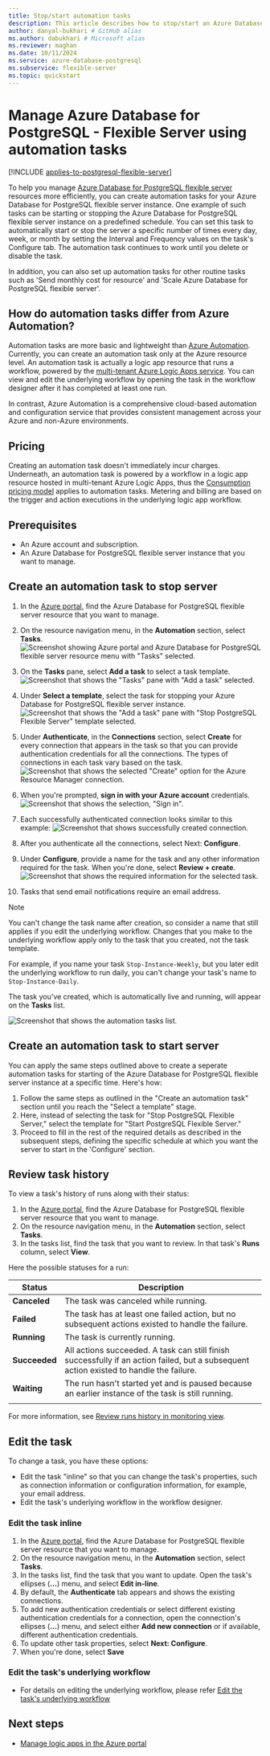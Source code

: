 ```yaml
---
title: Stop/start automation tasks
description: This article describes how to stop/start an Azure Database for PostgreSQL - Flexible Server instance by using automation tasks.
author: danyal-bukhari # GitHub alias
ms.author: dabukhari # Microsoft alias
ms.reviewer: maghan
ms.date: 10/11/2024
ms.service: azure-database-postgresql
ms.subservice: flexible-server
ms.topic: quickstart
---
```


# Manage Azure Database for PostgreSQL - Flexible Server using automation tasks

[!INCLUDE [applies-to-postgresql-flexible-server](~/reusable-content/ce-skilling/azure/includes/postgresql/includes/applies-to-postgresql-flexible-server.md)]

To help you manage [Azure Database for PostgreSQL flexible server](./overview.md) resources more efficiently, you can create automation tasks for your Azure Database for PostgreSQL flexible server instance. One example of such tasks can be starting or stopping the Azure Database for PostgreSQL flexible server instance on a predefined schedule. You can set this task to automatically start or stop the server a specific number of times every day, week, or month by setting the Interval and Frequency values on the task's Configure tab. The automation task continues to work until you delete or disable the task.

In addition, you can also set up automation tasks for other routine tasks such as 'Send monthly cost for resource' and 'Scale Azure Database for PostgreSQL flexible server'.

## How do automation tasks differ from Azure Automation?

Automation tasks are more basic and lightweight than [Azure Automation](/azure/automation/overview). Currently, you can create an automation task only at the Azure resource level. An automation task is actually a logic app resource that runs a workflow, powered by the [multi-tenant Azure Logic Apps service](/azure/logic-apps/logic-apps-overview). You can view and edit the underlying workflow by opening the task in the workflow designer after it has completed at least one run.

In contrast, Azure Automation is a comprehensive cloud-based automation and configuration service that provides consistent management across your Azure and non-Azure environments. 

## Pricing

Creating an automation task doesn't immediately incur charges. Underneath, an automation task is powered by a workflow in a logic app resource hosted in multi-tenant Azure Logic Apps, thus the [Consumption pricing model](/azure/logic-apps/logic-apps-pricing) applies to automation tasks. Metering and billing are based on the trigger and action executions in the underlying logic app workflow. 


## Prerequisites
* An Azure account and subscription.
* An Azure Database for PostgreSQL flexible server instance that you want to manage.

## Create an automation task to stop server

1. In the [Azure portal](https://portal.azure.com), find the Azure Database for PostgreSQL flexible server resource that you want to manage.
1. On the resource navigation menu, in the **Automation** section, select **Tasks**.
![Screenshot showing Azure portal and Azure Database for PostgreSQL flexible server resource menu with "Tasks" selected.](media/create-automation-tasks/azure-postgres-menu-automation-section.png)

1. On the **Tasks** pane, select **Add a task** to select a task template.
![Screenshot that shows the "Tasks" pane with "Add a task" selected.](media/create-automation-tasks/add-automation-task.png)

1. Under **Select a template**, select the task for stopping your Azure Database for PostgreSQL flexible server instance.
![Screenshot that shows the "Add a task" pane with "Stop PostgreSQL Flexible Server" template selected.](media/create-automation-tasks/select-task-template.png)

1. Under **Authenticate**, in the **Connections** section, select **Create** for every connection that appears in the task so that you can provide authentication credentials for all the connections.  The types of connections in each task vary based on the task.
![Screenshot that shows the selected "Create" option for the Azure Resource Manager connection.](media/create-automation-tasks/create-authenticate-connections.png)

1. When you're prompted, **sign in with your Azure account** credentials.
![Screenshot that shows the selection, "Sign in".](media/create-automation-tasks/create-connection-sign-in.png)

1. Each successfully authenticated connection looks similar to this example:
![Screenshot that shows successfully created connection.](media/create-automation-tasks/create-connection-success.png)

1. After you authenticate all the connections, select Next: **Configure**.

1. Under **Configure**, provide a name for the task and any other information required for the task. When you're done, select **Review + create**.
![Screenshot that shows the required information for the selected task.](media/create-automation-tasks/provide-task-information.png)

1. Tasks that send email notifications require an email address.

> [!NOTE]
> You can't change the task name after creation, so consider a name that still applies if you edit the underlying workflow. Changes that you make to the underlying workflow apply only to the task that you created, not the task template.
>
> For example, if you name your task `Stop-Instance-Weekly`, but you later edit the underlying workflow to run daily, you can't change your task's name to `Stop-Instance-Daily`.

The task you've created, which is automatically live and running, will appear on the **Tasks** list.

![Screenshot that shows the automation tasks list.](media/create-automation-tasks/automation-tasks-list.png)

## Create an automation task to start server

You can apply the same steps outlined above to create a seperate automation tasks for starting of the Azure Database for PostgreSQL flexible server instance at a specific time. Here's how:

1. Follow the same steps as outlined in the "Create an automation task" section until you reach the "Select a template" stage.
1. Here, instead of selecting the task for "Stop PostgreSQL Flexible Server," select the template for "Start PostgreSQL Flexible Server."
1. Proceed to fill in the rest of the required details as described in the subsequent steps, defining the specific schedule at which you want the server to start in the 'Configure' section.

## Review task history

To view a task's history of runs along with their status:

1. In the [Azure portal](https://portal.azure.com), find the Azure Database for PostgreSQL flexible server resource that you want to manage.
2. On the resource navigation menu, in the **Automation** section, select **Tasks**.
3. In the tasks list, find the task that you want to review. In that task's **Runs** column, select **View**.

Here the possible statuses for a run:

   | Status | Description |
   |--------|-------------|
   | **Canceled** | The task was canceled while running. |
   | **Failed** | The task has at least one failed action, but no subsequent actions existed to handle the failure. |
   | **Running** | The task is currently running. |
   | **Succeeded** | All actions succeeded. A task can still finish successfully if an action failed, but a subsequent action existed to handle the failure. |
   | **Waiting** | The run hasn't started yet and is paused because an earlier instance of the task is still running. |
   |||

   For more information, see [Review runs history in monitoring view](/azure/logic-apps/monitor-logic-apps#review-runs-history).

## Edit the task

To change a task, you have these options:

* Edit the task "inline" so that you can change the task's properties, such as connection information or configuration information, for example, your email address.
* Edit the task's underlying workflow in the workflow designer.

### Edit the task inline

1. In the [Azure portal](https://portal.azure.com), find the Azure Database for PostgreSQL flexible server resource that you want to manage.
1. On the resource navigation menu, in the **Automation** section, select **Tasks**.
1. In the tasks list, find the task that you want to update. Open the task's ellipses (**...**) menu, and select **Edit in-line**.
1. By default, the **Authenticate** tab appears and shows the existing connections.
1. To add new authentication credentials or select different existing authentication credentials for a connection, open the connection's ellipses (**...**) menu, and select either **Add new connection** or if available, different authentication credentials.
1. To update other task properties, select **Next: Configure**.
1. When you're done, select **Save**

### Edit the task's underlying workflow

* For details on editing the underlying workflow, please refer [Edit the task's underlying workflow](/azure/logic-apps/create-automation-tasks-azure-resources#edit-the-tasks-underlying-workflow)

## Next steps

* [Manage logic apps in the Azure portal](/azure/logic-apps/manage-logic-apps-with-azure-portal)


